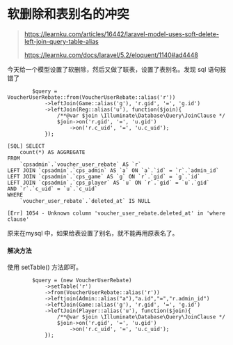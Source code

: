 # 软删除和表别名的冲突

> https://learnku.com/articles/16442/laravel-model-uses-soft-delete-left-join-query-table-alias
>
> https://learnku.com/docs/laravel/5.2/eloquent/1140#ad4448

今天给一个模型设置了软删除，然后又做了联表，设置了表别名。发现 sql 语句报错了

```
        $query = VoucherUserRebate::from(VoucherUserRebate::alias('r'))
            ->leftJoin(Game::alias('g'), 'r.gid', '=', 'g.id')
            ->leftJoin(Reg::alias('u'), function($join){
                /**@var $join \Illuminate\Database\Query\JoinClause */
                $join->on('r.gid', '=', 'u.gid')
                    ->on('r.c_uid', '=', 'u.c_uid');
            });
```

```
[SQL] SELECT
	count(*) AS AGGREGATE
FROM
	`cpsadmin`.`voucher_user_rebate` AS `r`
LEFT JOIN `cpsadmin`.`cps_admin` AS `a` ON `a`.`id` = `r`.`admin_id`
LEFT JOIN `cpsadmin`.`cps_game` AS `g` ON `r`.`gid` = `g`.`id`
LEFT JOIN `cpsadmin`.`cps_player` AS `u` ON `r`.`gid` = `u`.`gid`
AND `r`.`c_uid` = `u`.`c_uid`
WHERE
	`voucher_user_rebate`.`deleted_at` IS NULL

[Err] 1054 - Unknown column 'voucher_user_rebate.deleted_at' in 'where clause'
```

原来在mysql 中，如果给表设置了别名，就不能再用原表名了。

#### 解决方法

使用 setTable() 方法即可。

```
        $query = (new VoucherUserRebate)
            ->setTable('r')
            ->from(VoucherUserRebate::alias('r'))
            ->leftjoin(Admin::alias("a"),"a.id","=","r.admin_id")
            ->leftJoin(Game::alias('g'), 'r.gid', '=', 'g.id')
            ->leftJoin(Player::alias('u'), function($join){
                /**@var $join \Illuminate\Database\Query\JoinClause */
                $join->on('r.gid', '=', 'u.gid')
                    ->on('r.c_uid', '=', 'u.c_uid');
            });
```

